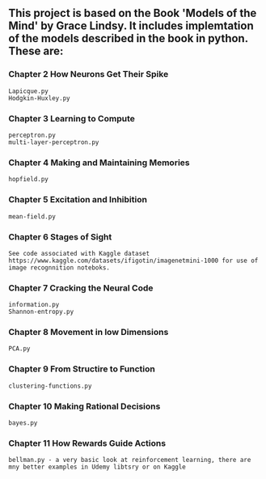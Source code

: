 ## This project is based on the Book 'Models of the Mind' by Grace Lindsy. It includes implemtation of the models described in the book in python. These are:

### Chapter 2 How Neurons Get Their Spike
	Lapicque.py
	Hodgkin-Huxley.py

### Chapter 3 Learning to Compute
	perceptron.py
	multi-layer-perceptron.py

### Chapter 4 Making and Maintaining Memories
	hopfield.py

### Chapter 5 Excitation and Inhibition
	mean-field.py

### Chapter 6 Stages of Sight
	See code associated with Kaggle dataset https://www.kaggle.com/datasets/ifigotin/imagenetmini-1000 for use of image recognnition noteboks. 

### Chapter 7 Cracking the Neural Code
	information.py
	Shannon-entropy.py

### Chapter 8 Movement in low Dimensions
	PCA.py

### Chapter 9 From Structire to Function
	clustering-functions.py

### Chapter 10 Making Rational Decisions
	bayes.py

### Chapter 11 How Rewards Guide Actions
	bellman.py - a very basic look at reinforcement learning, there are mny better examples in Udemy libtsry or on Kaggle
